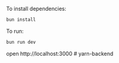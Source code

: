 To install dependencies:
```sh
bun install
```

To run:
```sh
bun run dev
```

open http://localhost:3000
#   y a r n - b a c k e n d  
 
